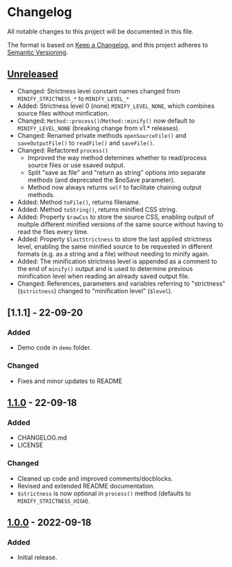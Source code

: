 # Changelog

All notable changes to this project will be documented in this file.

The format is based on [Keep a Changelog](https://keepachangelog.com/en/1.0.0/), and this project adheres to [Semantic Versioning](https://semver.org/spec/v2.0.0.html).

## [Unreleased]

- Changed: Strictness level constant names changed from `MINIFY_STRICTNESS_*` to `MINIFY_LEVEL_*`
- Added: Strictness level 0 (none) `MINIFY_LEVEL_NONE`, which combines source files without minfication.
- Changed: `Method::process()`/`Method::minify()` now default to `MINIFY_LEVEL_NONE` (breaking change from v1.* releases).
- Changed: Renamed private methods `openSourceFile()` and `saveOutputFile()` to `readFile()` and `saveFile()`.
- Changed: Refactored `process()`
    - Improved the way method detemines whether to read/process source files or use ssaved output.
    - Split "save as file" and "return as string" options into separate methods (and deprecated the $noSave parameter).
    - Method now always returns `self` to facilitate chaining output methods.
- Added: Method `toFile()`, returns filename.
- Added: Method `toString()`, returns minified CSS string.
- Added: Property `$rawCss` to store the source CSS, enabling output of multple different minified versions of the same source without having to read the files every time.
- Added: Property `$lastStrictness` to store the last applied strictness level, enabling the same minified source to be requested in different formats (e.g. as a string and a file) without needing to minify again.
- Added: The minification strictness level is appended as a comment to the end of `minify()` output and is used to determine previous minification level when reading an already saved output file.
- Changed: References, parameters and variables referring to "strictness" (`$strictness`) changed to "minification level" (`$level`).

## [1.1.1] - 22-09-20

### Added

- Demo code in `demo` folder.

### Changed

- Fixes and minor updates to README

## [1.1.0] - 22-09-18

### Added

- CHANGELOG.md
- LICENSE

### Changed

- Cleaned up code and improved comments/docblocks.
- Revised and extended README documentation.
- `$strictness` is now optional in `process()` method (defaults to `MINIFY_STRICTNESS_HIGH`).

## [1.0.0] - 2022-09-18

### Added

- Initial release.

[Unreleased]: https://github.com/lmd-code/lmdcrunchcss/compare/v1.1.0...HEAD
[1.1.0]: https://github.com/lmd-code/lmdcrunchcss/releases/tag/v1.1.0
[1.0.0]: https://github.com/lmd-code/lmdcrunchcss/releases/tag/v1.0.0